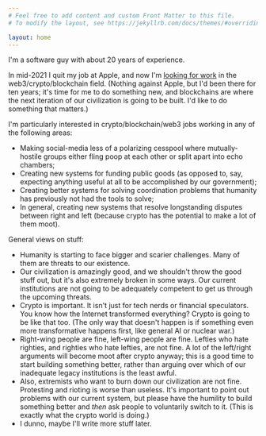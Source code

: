 ```yaml
---
# Feel free to add content and custom Front Matter to this file.
# To modify the layout, see https://jekyllrb.com/docs/themes/#overriding-theme-defaults

layout: home
---
```

I'm a software guy with about 20 years of experience.

In mid-2021 I quit my job at Apple, and now I'm [looking for work](https://www.linkedin.com/in/adam-spitz-9872b31/) in the web3/crypto/blockchain field. (Nothing against Apple, but I'd been there for ten years; it's time for me to do something new, and blockchains are where the next iteration of our civilization is going to be built. I'd like to do something that matters.)

I'm particularly interested in crypto/blockchain/web3 jobs working in any of the following areas:
  - Making social-media less of a polarizing cesspool where mutually-hostile groups either fling poop at each other or split apart into echo chambers;
  - Creating new systems for funding public goods (as opposed to, say, expecting anything useful at all to be accomplished by our government);
  - Creating better systems for solving coordination problems that humanity has previously not had the tools to solve;
  - In general, creating new systems that resolve longstanding disputes between right and left (because crypto has the potential to make a lot of them moot).

General views on stuff:
  - Humanity is starting to face bigger and scarier challenges. Many of them are threats to our existence.
  - Our civilization is amazingly good, and we shouldn't throw the good stuff out, but it's also extremely broken in some ways. Our current institutions are not going to be adequately competent to get us through the upcoming threats.
  - Crypto is important. It isn't just for tech nerds or financial speculators. You know how the Internet transformed everything? Crypto is going to be like that too. (The only way that doesn't happen is if something even more transformative happens first, like general AI or nuclear war.)
  - Right-wing people are fine, left-wing people are fine. Lefties who hate righties, and righties who hate lefties, are not fine. A lot of the left/right arguments will become moot after crypto anyway; this is a good time to start building something better, rather than arguing over which of our inadequate legacy institutions is the least awful.
  - Also, extremists who want to burn down our civilization are not fine. Protesting and rioting is worse than useless. It's important to point out problems with our current system, but please have the humility to build something better and *then* ask people to voluntarily switch to it. (This is exactly what the crypto world is doing.)
  - I dunno, maybe I'll write more stuff later.
